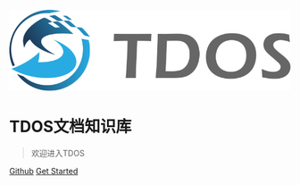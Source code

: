 ![logo](../img/favicon-big.png)

# TDOS文档知识库

> 欢迎进入TDOS


[Github](https://github.com/TrustedDataFramework)
[Get Started](zh-cn/Overview.md)